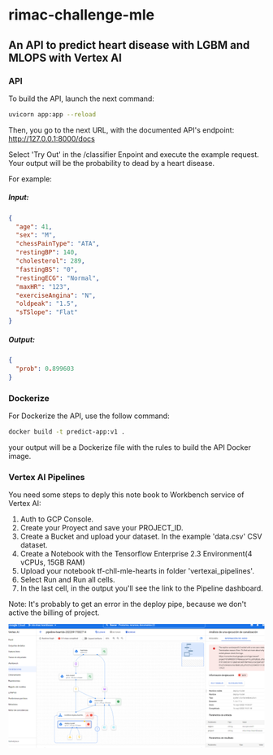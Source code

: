 # rimac-challenge-mle

## An API to predict heart disease with LGBM and MLOPS with Vertex AI

### API
    
To build the API, launch the next command:

```sh
uvicorn app:app --reload
```

Then, you go to the next URL, with the documented API's endpoint: 
http://127.0.0.1:8000/docs

Select 'Try Out' in the /classifier Enpoint and execute the example request. Your output will be the probability to dead by a heart disease.

For example:

##### Input:
```json
{
  "age": 41,
  "sex": "M",
  "chessPainType": "ATA",
  "restingBP": 140,
  "cholesterol": 289,
  "fastingBS": "0",
  "restingECG": "Normal",
  "maxHR": "123",
  "exerciseAngina": "N",
  "oldpeak": "1.5",
  "sTSlope": "Flat"
}
```

##### Output:
```json
{
  "prob": 0.899603
}

```



### Dockerize

For Dockerize the API, use the follow command:

```sh
docker build -t predict-app:v1 .
```
your output will be a Dockerize file with the rules to build the API Docker image.

### Vertex AI Pipelines

You need some steps to deply this note book to Workbench service of Vertex AI:

1. Auth to GCP Console.
2. Create your Proyect and save your PROJECT_ID.
3. Create a Bucket and upload your dataset. In the example 'data.csv' CSV dataset.
4. Create a Notebook with the Tensorflow Enterprise 2.3 Environment(4 vCPUs, 15GB RAM)
5. Upload your notebook tf-chll-mle-hearts in folder 'vertexai_pipelines'.
6. Select Run and Run all cells.
7. In the last cell, in the output you'll see the link to the Pipeline dashboard.

Note: It's probably to get an error in the deploy pipe, because we don't active the billing of project. 

![Heart Disease model MLOps with Vertex AI pipelines](https://github.com/jmauriciopucp/rimac-challenge-mle/blob/develop/images/vertexai_pipeline_heartdisease_model.PNG)
